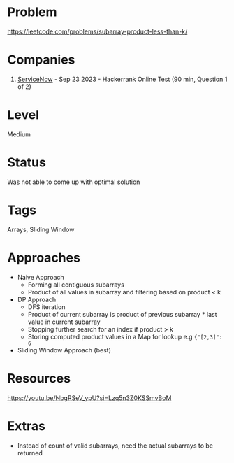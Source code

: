 # Problem

https://leetcode.com/problems/subarray-product-less-than-k/

# Companies

1. [ServiceNow](https://www.servicenow.com/) - Sep 23 2023 - Hackerrank Online Test (90 min, Question 1 of 2)

# Level

Medium

# Status

Was not able to come up with optimal solution

# Tags

Arrays, Sliding Window

# Approaches

- Naive Approach
  - Forming all contiguous subarrays
  - Product of all values in subarray and filtering based on product < k
- DP Approach
  - DFS iteration
  - Product of current subarray is product of previous subarray * last value in current subarray
  - Stopping further search for an index if product > k
  - Storing computed product values in a Map for lookup e.g ```{"[2,3]": 6```
- Sliding Window Approach (best)

# Resources

https://youtu.be/NbgRSeV_ypU?si=Lzq5n3Z0KSSmvBoM

# Extras

- Instead of count of valid subarrays, need the actual subarrays to be returned
